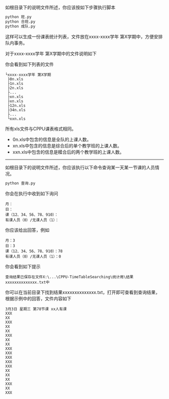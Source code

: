 如根目录下的说明文件所述，你应该按如下步骤执行脚本  
```bash
python 班.py
python 合班.py
python 成队.py
```
这样可以生成一份课表统计列表，文件放在xxxx-xxxx学年 第X学期中，方便安排队内事务。  

对于xxxx-xxxx学年 第X学期中的文件说明如下

你会看到如下列表的文件
```plain
└xxxx-xxxx学年 第X学期
 ├0n.xls
 ├1n.xls
 ├2n.xls
 ├...
 ├xn.xls
 ├xn.xls
 ├12n.xls
 ├34n.xls
 ├...
 └xxn.xls
```
所有xls文件与CPPU课表格式相同。
- 0n.xls中包含的信息是全队的上课人数。
- xn.xls中包含的信息是综合后的单个教学班的上课人数。
- xxn.xls中包含的信息是糅合后的两个教学班的上课人数。

------

如根目录下的说明文件所述，你应该执行以下命令查询某一天某一节课的人员情况。  
```bash
python 查询.py
```

你会在执行中收到如下询问
```
月：
日：
课（12、34、56、78、910）：
有课人员（0）/无课人员（1）：
```

你应该给出回答，例如
```
月：3
日：3
课（12、34、56、78、910）：78
有课人员（0）/无课人员（1）：0
```

你会看到如下提示
```
查询结果已保存在文件X:\...\CPPU-TimeTableSearching\统计用\结果xxxxxxxxxxxxxx.txt中
```

你可以在当前目录下找到结果xxxxxxxxxxxxxx.txt，打开即可查看到查询结果，根据示例中的回答，文件内容如下
```
3月3日 星期三 第78节课 xx人有课
XXX
XX
XXX
XX
XX
XXX
XX
XX
XXX
XXX
XXX
XXX
XXX
XX
XX
XX
XXX
XX
XXX
```
